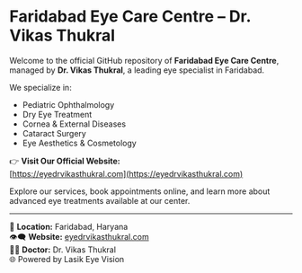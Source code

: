# Faridabad Eye Care Centre – Dr. Vikas Thukral

Welcome to the official GitHub repository of **Faridabad Eye Care Centre**, managed by **Dr. Vikas Thukral**, a leading eye specialist in Faridabad.

We specialize in:
- Pediatric Ophthalmology  
- Dry Eye Treatment  
- Cornea & External Diseases  
- Cataract Surgery  
- Eye Aesthetics & Cosmetology  

👉 **Visit Our Official Website:**  
[https://eyedrvikasthukral.com](https://eyedrvikasthukral.com)

Explore our services, book appointments online, and learn more about advanced eye treatments available at our center.

---

📍 **Location:** Faridabad, Haryana  
👁️‍🗨️ **Website:** [eyedrvikasthukral.com](https://eyedrvikasthukral.com)  
👨‍⚕️ **Doctor:** Dr. Vikas Thukral  
🌐 Powered by Lasik Eye Vision
